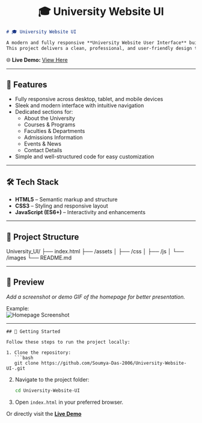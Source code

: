 <h1><center>🎓 University Website UI</center></h1>

```markdown
# 🎓 University Website UI

A modern and fully responsive **University Website User Interface** built with HTML, CSS, and JavaScript.  
This project delivers a clean, professional, and user-friendly design to showcase university information such as courses, departments, events, and admissions.
```
🌐 **Live Demo:** [View Here](https://soumya-das-2006.github.io/University-Website-UI/)

---

## 🚀 Features
- Fully responsive across desktop, tablet, and mobile devices  
- Sleek and modern interface with intuitive navigation  
- Dedicated sections for:
  - About the University  
  - Courses & Programs  
  - Faculties & Departments  
  - Admissions Information  
  - Events & News  
  - Contact Details  
- Simple and well-structured code for easy customization  

---

## 🛠️ Tech Stack
- **HTML5** – Semantic markup and structure  
- **CSS3** – Styling and responsive layout  
- **JavaScript (ES6+)** – Interactivity and enhancements  

---

## 📂 Project Structure


University\_UI/
├── index.html
├── /assets
│   ├── /css
│   ├── /js
│   └── /images
└── README.md



---

## 📸 Preview
_Add a screenshot or demo GIF of the homepage for better presentation._

Example:  
![Homepage Screenshot](assets/images/screenshot.png)

---
```
## 📌 Getting Started

Follow these steps to run the project locally:

1. Clone the repository:
   ```bash
   git clone https://github.com/Soumya-Das-2006/University-Website-UI-.git
   ```
2. Navigate to the project folder:

   ```bash
   cd University-Website-UI
   ```

3. Open `index.html` in your preferred browser.

Or directly visit the **[Live Demo](https://soumya-das-2006.github.io/University-Website-UI/)**

